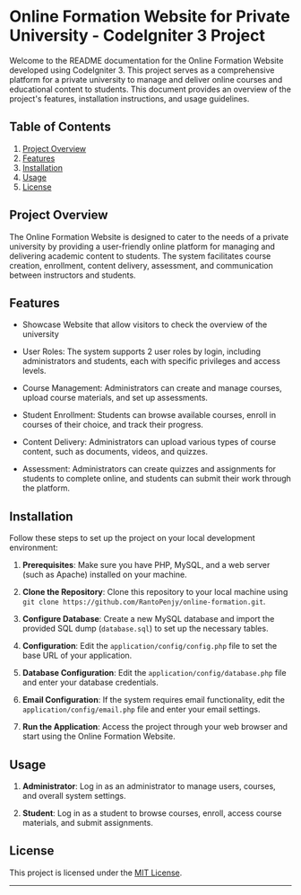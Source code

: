 # Online Formation Website for Private University - CodeIgniter 3 Project

Welcome to the README documentation for the Online Formation Website developed using CodeIgniter 3. This project serves as a comprehensive platform for a private university to manage and deliver online courses and educational content to students. This document provides an overview of the project's features, installation instructions, and usage guidelines.

## Table of Contents

1. [Project Overview](#project-overview)
2. [Features](#features)
3. [Installation](#installation)
4. [Usage](#usage)
5. [License](#license)

## Project Overview

The Online Formation Website is designed to cater to the needs of a private university by providing a user-friendly online platform for managing and delivering academic content to students. The system facilitates course creation, enrollment, content delivery, assessment, and communication between instructors and students.

## Features

- Showcase Website that allow visitors to check the overview of the university

- User Roles: The system supports 2 user roles by login, including administrators and students, each with specific privileges and access levels. 

- Course Management: Administrators can create and manage courses, upload course materials, and set up assessments.

- Student Enrollment: Students can browse available courses, enroll in courses of their choice, and track their progress.

- Content Delivery: Administrators can upload various types of course content, such as documents, videos, and quizzes.

- Assessment: Administrators can create quizzes and assignments for students to complete online, and students can submit their work through the platform.

## Installation

Follow these steps to set up the project on your local development environment:

1. **Prerequisites**: Make sure you have PHP, MySQL, and a web server (such as Apache) installed on your machine.

2. **Clone the Repository**: Clone this repository to your local machine using `git clone https://github.com/RantoPenjy/online-formation.git`.

3. **Configure Database**: Create a new MySQL database and import the provided SQL dump (`database.sql`) to set up the necessary tables.

4. **Configuration**: Edit the `application/config/config.php` file to set the base URL of your application.

5. **Database Configuration**: Edit the `application/config/database.php` file and enter your database credentials.

6. **Email Configuration**: If the system requires email functionality, edit the `application/config/email.php` file and enter your email settings.

7. **Run the Application**: Access the project through your web browser and start using the Online Formation Website.

## Usage

1. **Administrator**: Log in as an administrator to manage users, courses, and overall system settings.

3. **Student**: Log in as a student to browse courses, enroll, access course materials, and submit assignments.

## License

This project is licensed under the [MIT License](LICENSE).

---
